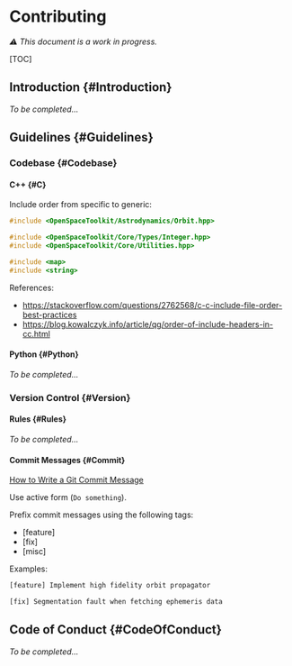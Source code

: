 # Contributing

*⚠ This document is a work in progress.*

[TOC]

## Introduction {#Introduction}

*To be completed...*

## Guidelines {#Guidelines}

### Codebase {#Codebase}

#### C++ {#C}

Include order from specific to generic:

```cpp
#include <OpenSpaceToolkit/Astrodynamics/Orbit.hpp>

#include <OpenSpaceToolkit/Core/Types/Integer.hpp>
#include <OpenSpaceToolkit/Core/Utilities.hpp>

#include <map>
#include <string>
```

References:

- https://stackoverflow.com/questions/2762568/c-c-include-file-order-best-practices
- https://blog.kowalczyk.info/article/qg/order-of-include-headers-in-cc.html

#### Python {#Python}

*To be completed...*

### Version Control {#Version}

#### Rules {#Rules}

*To be completed...*

#### Commit Messages {#Commit}

[How to Write a Git Commit Message](https://chris.beams.io/posts/git-commit/)

Use active form (`Do something`).

Prefix commit messages using the following tags:

- [feature]
- [fix]
- [misc]

Examples:

```txt
[feature] Implement high fidelity orbit propagator
```

```txt
[fix] Segmentation fault when fetching ephemeris data
```

## Code of Conduct {#CodeOfConduct}

*To be completed...*
